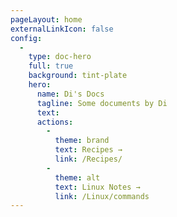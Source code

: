 ```yaml
---
pageLayout: home
externalLinkIcon: false
config:
  -
    type: doc-hero
    full: true
    background: tint-plate
    hero:
      name: Di's Docs
      tagline: Some documents by Di
      text: 
      actions:
        -
          theme: brand
          text: Recipes →
          link: /Recipes/
        -
          theme: alt
          text: Linux Notes →
          link: /Linux/commands
---
```

